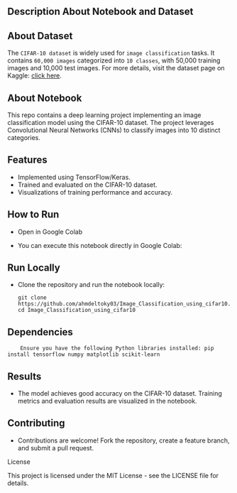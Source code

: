 ## Description About Notebook and Dataset


## About Dataset
The `CIFAR-10 dataset` is widely used for `image classification` tasks. It contains `60,000 images` categorized into `10 classes`, with 50,000 training images and 10,000 test images. For more details, visit the dataset page on Kaggle: [click here](https://www.kaggle.com/c/cifar-10/).

## About Notebook
This repo contains a deep learning project implementing an image classification model using the CIFAR-10 dataset. The project leverages Convolutional Neural Networks (CNNs) to classify images into 10 distinct categories.


## Features

* Implemented using TensorFlow/Keras.
* Trained and evaluated on the CIFAR-10 dataset.
* Visualizations of training performance and accuracy.

## How to Run

* Open in Google Colab

* You can execute this notebook directly in Google Colab:

## Run Locally

* Clone the repository and run the notebook locally:


      git clone https://github.com/ahmdeltoky03/Image_Classification_using_cifar10.git
      cd Image_Classification_using_cifar10

## Dependencies

        Ensure you have the following Python libraries installed: pip install tensorflow numpy matplotlib scikit-learn

## Results

* The model achieves good accuracy on the CIFAR-10 dataset. Training metrics and evaluation results are visualized in the notebook.

## Contributing

* Contributions are welcome! Fork the repository, create a feature branch, and submit a pull request.

License

This project is licensed under the MIT License - see the LICENSE file for details.

